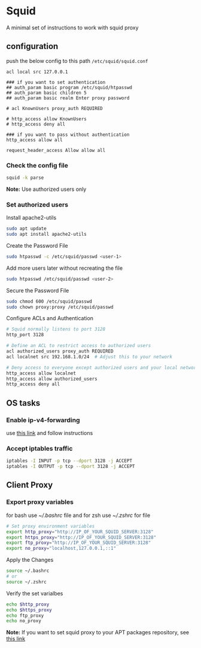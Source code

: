 # Squid

A minimal set of instructions to work with squid proxy

## configuration

push the below config to this path `/etc/squid/squid.conf`

```config
acl local src 127.0.0.1

### if you want to set authentication
## auth_param basic program /etc/squid/htpasswd
## auth_param basic children 5
## auth_param basic realm Enter proxy password

# acl KnownUsers proxy_auth REQUIRED

# http_access allow KnownUsers
# http_access deny all

### if you want to pass without authentication
http_access allow all

request_header_access Allow allow all
```

### Check the config file

```bash
squid -k parse
```

**Note:** Use authorized users only

### Set authorized users

Install apache2-utils

```bash
sudo apt update
sudo apt install apache2-utils
```

Create the Password File

```bash
sudo htpasswd -c /etc/squid/passwd <user-1>
```

Add more users later without recreating the file

```bash
sudo htpasswd /etc/squid/passwd <user-2>
```

Secure the Password File

```bash
sudo chmod 600 /etc/squid/passwd
sudo chown proxy:proxy /etc/squid/passwd
```

Configure ACLs and Authentication

```bash
# Squid normally listens to port 3128
http_port 3128

# Define an ACL to restrict access to authorized users
acl authorized_users proxy_auth REQUIRED
acl localnet src 192.168.1.0/24  # Adjust this to your network

# Deny access to everyone except authorized users and your local network
http_access allow localnet
http_access allow authorized_users
http_access deny all
```

## OS tasks

### Enable ip-v4-forwarding

use [this link][ip_v4_forwarding] and follow instructions

### Accept iptables traffic

```bash
iptables -I INPUT -p tcp --dport 3128 -j ACCEPT
iptables -I OUTPUT -p tcp --dport 3128 -j ACCEPT
```

## Client Proxy

### Export proxy variables

for bash use _~/.bashrc_ file and for zsh use _~/.zshrc_ for file

```bash
# Set proxy environment variables
export http_proxy="http://IP_OF_YOUR_SQUID_SERVER:3128"
export https_proxy="http://IP_OF_YOUR_SQUID_SERVER:3128"
export ftp_proxy="http://IP_OF_YOUR_SQUID_SERVER:3128"
export no_proxy="localhost,127.0.0.1,::1"
```

Apply the Changes

```bash
source ~/.bashrc
# or
source ~/.zshrc
```

Verify the set varialbes

```bash
echo $http_proxy
echo $https_proxy
echo ftp_proxy
echo no_proxy
```

**Note:** If you want to set squid proxy to your APT packages repository, see [this link][apt_proxy]

<!-- links -->
[ip_v4_forwarding]: ../../../OS/gnu_linux/CLI/networks.md#kernel-ip-forwarding
[apt_proxy]: ../../../OS/gnu_linux/dist/ubuntu.md#set-apt-proxy
